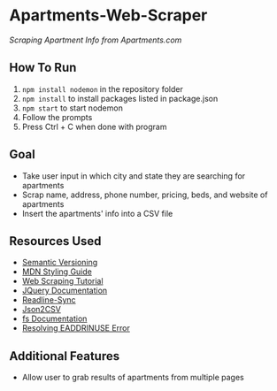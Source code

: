 # Apartments-Web-Scraper

*Scraping Apartment Info from Apartments.com*

## How To Run
1. `npm install nodemon` in the repository folder
2. `npm install` to install packages listed in package.json
3. `npm start` to start nodemon
4. Follow the prompts
5. Press Ctrl + C when done with program

## Goal
- Take user input in which city and state they are searching for apartments
- Scrap name, address, phone number, pricing, beds, and website of apartments
- Insert the apartments' info into a CSV file

## Resources Used
 - [Semantic Versioning](https://semver.org/)
 - [MDN Styling Guide](https://developer.mozilla.org/en-US/docs/MDN/Guidelines/Code_guidelines/JavaScript)
 - [Web Scraping Tutorial](https://youtu.be/-3lqUHeZs_0)
 - [JQuery Documentation](https://api.jquery.com/)
 - [Readline-Sync](https://www.npmjs.com/package/readline-sync)
 - [Json2CSV](https://www.npmjs.com/package/json2csv)
 - [fs Documentation](https://nodejs.org/api/fs.html)
 - [Resolving EADDRINUSE Error](https://stackoverflow.com/questions/4075287/node-express-eaddrinuse-address-already-in-use-kill-server)

## Additional Features
- Allow user to grab results of apartments from multiple pages